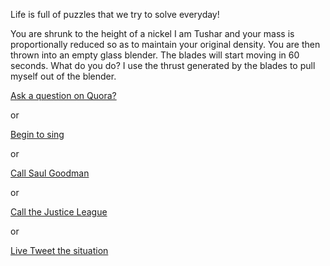 Life is full of puzzles that we try to solve everyday!

You are shrunk to the height of a nickel
I am Tushar
and your mass is proportionally reduced
so as to maintain your original density.
You are then thrown into an empty glass blender.
The blades will start moving in 60 seconds.
What do you do?
I use the thrust generated by the blades to pull myself out of the blender.

[Ask a question on Quora?](../ask-on-quora/ask-on-quora.md)

or

[Begin to sing](../sing/sing.md)

or

[Call Saul Goodman](../better-call-saul/saul.md)

or

[Call the Justice League](../justice-league/justice-league.md)

or

[Live Tweet the situation](../tweet-it/tweet-it.md)
